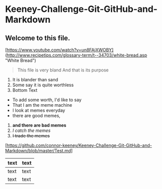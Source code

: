 # Keeney-Challenge-Git-GitHub-and-Markdown
## Welcome to this file.
[https://www.youtube.com/watch?v=un8FAjXWOBY]
(http://www.recipetips.com/glossary-term/t--34703/white-bread.asp "White Bread")
>This file is very bland
>And that is its purpose
1. It is blander than sand
2. Some say it is quite worthless
3. Bottom Text
* To add some worth, I'd like to say
* That I am the meme machine
* I look at memes everyday
* there are good memes,
1. **and there are bad memes**
1. *I catch the memes*
2. ~~I trade the memes~~ 
 
[https://github.com/connor-keeney/Keeney-Challenge-Git-GitHub-and-Markdown/blob/master/Test.md]

text | text
-----|-----
text | text
text | text
